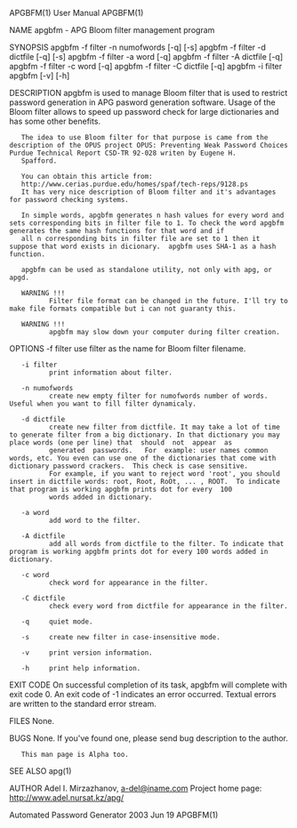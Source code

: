 APGBFM(1)                                                                                     User Manual                                                                                    APGBFM(1)

NAME
       apgbfm - APG Bloom filter management program

SYNOPSIS
       apgbfm -f filter -n numofwords [-q] [-s]
       apgbfm -f filter -d dictfile [-q] [-s]
       apgbfm -f filter -a word [-q]
       apgbfm -f filter -A dictfile [-q]
       apgbfm -f filter -c word [-q]
       apgbfm -f filter -C dictfile [-q]
       apgbfm -i filter
       apgbfm [-v] [-h]

DESCRIPTION
       apgbfm  is  used  to manage Bloom filter that is used to restrict password generation in APG pasword generation software. Usage of the Bloom filter allows to speed up password check for large
       dictionaries and has some other benefits.

       The idea to use Bloom filter for that purpose is came from the description of the OPUS project OPUS: Preventing Weak Password Choices Purdue Technical Report CSD-TR 92-028 writen by Eugene H.
       Spafford.

       You can obtain this article from:
       http://www.cerias.purdue.edu/homes/spaf/tech-reps/9128.ps
       It has very nice description of Bloom filter and it's advantages for password checking systems.

       In simple words, apgbfm generates n hash values for every word and sets corresponding bits in filter file to 1. To check the word apgbfm generates the same hash functions for that word and if
       all n corresponding bits in filter file are set to 1 then it suppose that word exists in dicionary.  apgbfm uses SHA-1 as a hash function.

       apgbfm can be used as standalone utility, not only with apg, or apgd.

       WARNING !!!
              Filter file format can be changed in the future. I'll try to make file formats compatible but i can not guaranty this.

       WARNING !!!
              apgbfm may slow down your computer during filter creation.

OPTIONS
       -f filter
              use filter as the name for Bloom filter filename.

       -i filter
              print information about filter.

       -n numofwords
              create new empty filter for numofwords number of words. Useful when you want to fill filter dynamicaly.

       -d dictfile
              create new filter from dictfile. It may take a lot of time to generate filter from a big dictionary. In that dictionary you may place words (one per line) that  should  not  appear  as
              generated  passwords.   For  example: user names common words, etc. You even can use one of the dictionaries that come with dictionary password crackers.  This check is case sensitive.
              For example, if you want to reject word 'root', you should insert in dictfile words: root, Root, RoOt, ... , ROOT.  To indicate that program is working apgbfm prints dot for every  100
              words added in dictionary.

       -a word
              add word to the filter.

       -A dictfile
              add all words from dictfile to the filter. To indicate that program is working apgbfm prints dot for every 100 words added in dictionary.

       -c word
              check word for appearance in the filter.

       -C dictfile
              check every word from dictfile for appearance in the filter.

       -q     quiet mode.

       -s     create new filter in case-insensitive mode.

       -v     print version information.

       -h     print help information.

EXIT CODE
       On successful completion of its task, apgbfm will complete with exit code 0.  An exit code of -1 indicates an error occurred.  Textual errors are written to the standard error stream.

FILES
       None.

BUGS
       None.  If you've found one, please send bug description to the author.

       This man page is Alpha too.

SEE ALSO
       apg(1)

AUTHOR
       Adel I. Mirzazhanov, <a-del@iname.com>
       Project home page: http://www.adel.nursat.kz/apg/

Automated Password Generator                                                                  2003 Jun 19                                                                                    APGBFM(1)
